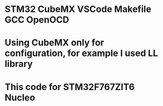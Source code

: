 # STM32 CubeMX VSCode Makefile GCC OpenOCD 
# Using CubeMX only for configuration, for example I used LL library
# This code for STM32F767ZIT6 Nucleo
